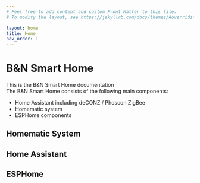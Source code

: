 ```yaml
---
# Feel free to add content and custom Front Matter to this file.
# To modify the layout, see https://jekyllrb.com/docs/themes/#overriding-theme-defaults

layout: home
title: Home
nav_order: 1
---
```

# B&N Smart Home

This is the B&N Smart Home documentation  
The B&N Smart Home consists of the following main components:

* Home Assistant including deCONZ / Phoscon ZigBee
* Homematic system
* ESPHome components

## Homematic System

## Home Assistant

## ESPHome

